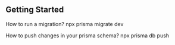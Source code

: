 ## Getting Started

How to run a migration?
npx prisma migrate dev

How to push changes in your prisma schema?
npx prisma db push

